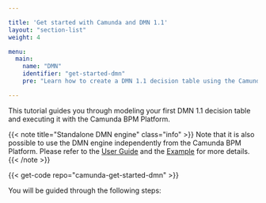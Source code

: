 ```yaml
---

title: 'Get started with Camunda and DMN 1.1'
layout: "section-list"
weight: 4

menu:
  main:
    name: "DMN"
    identifier: "get-started-dmn"
    pre: "Learn how to create a DMN 1.1 decision table using the Camunda Modeler. Package it as a web application and deploy it to an Apache Tomcat Server."

---
```


This tutorial guides you through modeling your first DMN 1.1 decision table and executing it with the Camunda BPM Platform.

{{< note title="Standalone DMN engine" class="info" >}}
Note that it is also possible to use the DMN engine independently from the Camunda BPM Platform. Please refer to the [User Guide](/manual/latest/user-guide/dmn-engine/embed/) and the [Example](https://github.com/camunda/camunda-bpm-examples/tree/master/dmn-engine/dmn-engine-java-main-method) for more details.
{{< /note >}}

{{< get-code repo="camunda-get-started-dmn" >}}

You will be guided through the following steps:
